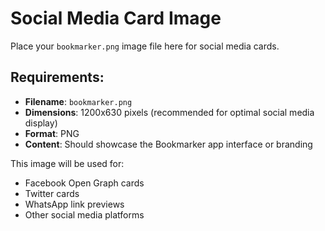# Social Media Card Image

Place your `bookmarker.png` image file here for social media cards.

## Requirements:
- **Filename**: `bookmarker.png`
- **Dimensions**: 1200x630 pixels (recommended for optimal social media display)
- **Format**: PNG
- **Content**: Should showcase the Bookmarker app interface or branding

This image will be used for:
- Facebook Open Graph cards
- Twitter cards
- WhatsApp link previews
- Other social media platforms